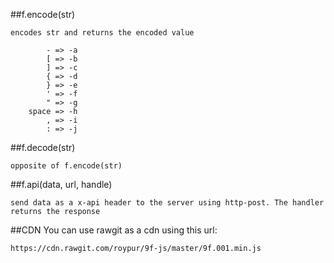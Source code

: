 ##f.encode(str)

    encodes str and returns the encoded value
        
            - => -a
            [ => -b
            ] => -c
            { => -d
            } => -e
            ' => -f
            " => -g
        space => -h
            , => -i
            : => -j

##f.decode(str)

    opposite of f.encode(str)
    
##f.api(data, url, handle)

    send data as a x-api header to the server using http-post. The handler returns the response
    
##CDN
You can use rawgit as a cdn using this url:

    https://cdn.rawgit.com/roypur/9f-js/master/9f.001.min.js
